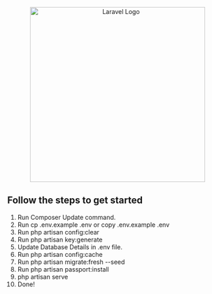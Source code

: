 <p align="center"><a href="https://laravel.com" target="_blank"><img src="https://raw.githubusercontent.com/laravel/art/master/logo-lockup/5%20SVG/2%20CMYK/1%20Full%20Color/laravel-logolockup-cmyk-red.svg" width="400" alt="Laravel Logo"></a></p>

## Follow the steps to get started
1) Run Composer Update command.
2) Run cp .env.example .env or copy .env.example .env
3) Run php artisan config:clear
4) Run php artisan key:generate
5) Update Database Details in .env file.
6) Run php artisan config:cache
7) Run php artisan migrate:fresh --seed
8) Run php artisan passport:install
9) php artisan serve
10) Done!
